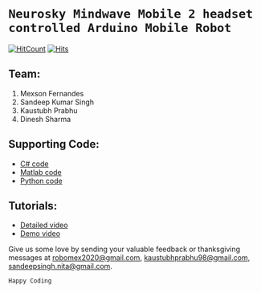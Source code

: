 # `Neurosky Mindwave Mobile 2 headset controlled Arduino Mobile Robot`
[![HitCount](http://hits.dwyl.com/MexsonFernandes/EEG-controlled-Robot-using-Neurosky-Mindwave-Mobile2.svg)](http://hits.dwyl.com/MexsonFernandes/EEG-controlled-Robot-using-Neurosky-Mindwave-Mobile2)
[![Hits](https://hits.seeyoufarm.com/api/count/incr/badge.svg?url=https%3A%2F%2Fgithub.com%2FMexsonFernandes%2FEEG-controlled-Robot-using-Neurosky-Mindwave-Mobile2&count_bg=%2379C83D&title_bg=%23555555&icon=&icon_color=%23E7E7E7&title=hits&edge_flat=false)](https://hits.seeyoufarm.com)
## Team:
 1) Mexson Fernandes
 2) Sandeep Kumar Singh
 3) Kaustubh Prabhu 
 4) Dinesh Sharma
 
## Supporting Code:
* [C# code](https://gist.github.com/MexsonFernandes/c08ad378e7cad5c98b5c2dc912797dc1)
* [Matlab code](https://gist.github.com/MexsonFernandes/37d56c2d3a0adaf7d54f7d3faa5b0c80)
* [Python code](https://gist.github.com/MexsonFernandes/ae332b7575b147c206f74971a4089d09)

## Tutorials:
 * [Detailed video](https://www.youtube.com/watch?v=qIGQx0UZYqM)
 * [Demo video](https://www.youtube.com/watch?v=NvAaQxYbxxo)

Give us some love by sending your valuable feedback or thanksgiving messages at robomex2020@gmail.com, kaustubhprabhu98@gmail.com, sandeepsingh.nita@gmail.com. 

`Happy Coding`
